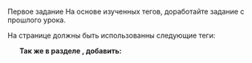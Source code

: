 Первое задание
На основе изученных тегов, доработайте задание с прошлого урока.

На странице должны быть использованны следующие теги:

<div>
<b>
<main>
<p>
<ul>
Так же в разделе <head>, добавить:

<title>
<meta name="description" ... >

Второе задание
Добавить к странице форму отзыва, использовать теги:

form
input
textarea
button

Третье задание
Прочесть детально о HTML5 тегах